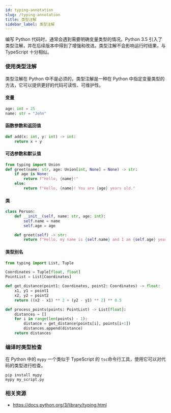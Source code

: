 ```yaml
---
id: typing-annotation
slug: /typing-annotation
title: 类型注解
sidebar_label: 类型注解
---
```


编写 Python 代码时，通常会遇到需要明确变量类型的情况。Python 3.5 引入了类型注解，并在后续版本中得到了增强和改进。类型注解不会影响运行时结果，与 TypeScript 十分相似。

### 使用类型注解

类型注解在 Python 中不是必须的，类型注解是一种在 Python 中指定变量类型的方法，它可以提供更好的代码可读性、可维护性。

#### 变量

```python
age: int = 25
name: str = "John"
```

#### 函数参数和返回值

```python
def add(x: int, y: int) -> int:
    return x + y
```

#### 可选参数和默认值

```python
from typing import Union
def greet(name: str, age: Union[int, None] = None) -> str:
    if age is None:
        return f"Hello, {name}!"
    else:
        return f"Hello, {name}! You are {age} years old."
```

#### 类

```python
class Person:
    def __init__(self, name: str, age: int):
        self.name = name
        self.age = age

    def greet(self) -> str:
        return f"Hello, my name is {self.name} and I am {self.age} years old."
```

#### 类型别名

```python
from typing import List, Tuple

Coordinates = Tuple[float, float]
PointList = List[Coordinates]

def get_distance(point1: Coordinates, point2: Coordinates) -> float:
    x1, y1 = point1
    x2, y2 = point2
    return ((x2 - x1) ** 2 + (y2 - y1) ** 2) ** 0.5

def process_points(points: PointList) -> List[float]:
    distances = []
    for i in range(len(points) - 1):
        distance = get_distance(points[i], points[i+1])
        distances.append(distance)
    return distances
```

### 编译时类型检查

在 Python 中的 `mypy` 一个类似于 TypeScript 的 `tsc`命令行工具，使用它可以对代码的类型进行检查。

```shell
pip install mypy
mypy my_script.py
```

### 相关资源

- https://docs.python.org/3/library/typing.html
